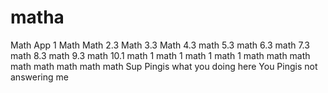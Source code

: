 # matha
Math App 1
Math
Math 2.3
Math 3.3
Math 4.3
math 5.3
math 6.3
math 7.3
math 8.3
math 9.3
math 10.1
math 1
math 1
math 1
math 1
math
math
math
math
math
math
math
math
Sup Pingis what you doing here
You Pingis not answering me 
